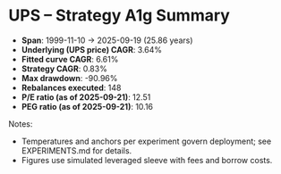 # UPS – Strategy A1g Summary

- **Span**: 1999-11-10 → 2025-09-19 (25.86 years)
- **Underlying (UPS price) CAGR**: 3.64%
- **Fitted curve CAGR**: 6.61%
- **Strategy CAGR**: 0.83%
- **Max drawdown**: -90.96%
- **Rebalances executed**: 148
- **P/E ratio (as of 2025-09-21)**: 12.51
- **PEG ratio (as of 2025-09-21)**: 10.16

Notes:

- Temperatures and anchors per experiment govern deployment; see EXPERIMENTS.md for details.
- Figures use simulated leveraged sleeve with fees and borrow costs.

